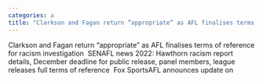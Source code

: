 ```yaml
---
categories: a
title: "Clarkson and Fagan return “appropriate” as AFL finalises terms of reference for racism investigation  SEN"
---
```

Clarkson and Fagan return “appropriate” as AFL finalises terms of reference for racism investigation&nbsp;&nbsp;SENAFL news 2022: Hawthorn racism report details, December deadline for public release, panel members, league releases full terms of reference&nbsp;&nbsp;Fox SportsAFL announces update on 